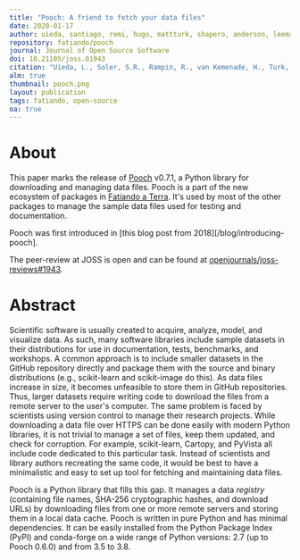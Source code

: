 ```yaml
---
title: "Pooch: A friend to fetch your data files"
date: 2020-01-17
author: uieda, santiago, remi, hugo, mattturk, shapero, anderson, leeman
repository: fatiando/pooch
journal: Journal of Open Source Software
doi: 10.21105/joss.01943
citation: "Uieda, L., Soler, S.R., Rampin, R., van Kemenade, H., Turk, M., Shapero, D., Banihirwe, A., and Leeman, J. (2020). Pooch: A friend to fetch your data files. Journal of Open Source Software, 5(45), 1943. doi:10.21105/joss.01943"
alm: true
thumbnail: pooch.png
layout: publication
tags: fatiando, open-source
oa: true
---
```


# About

This paper marks the release of [Pooch](http://www.fatiando.org/pooch) v0.7.1,
a Python library for downloading and managing data files.
Pooch is a part of the new ecosystem of packages in
[Fatiando a Terra](https://www.fatiando.org).
It's used by most of the other packages to manage the sample data files used
for testing and documentation.

Pooch was first introduced in [this blog post from 2018][/blog/introducing-pooch].

The peer-review at JOSS is open and can be found at
[openjournals/joss-reviews#1943](https://github.com/openjournals/joss-reviews/issues/1943).

# Abstract

Scientific software is usually created to acquire, analyze, model, and
visualize data. As such, many software libraries include sample datasets in
their distributions for use in documentation, tests, benchmarks, and workshops.
A common approach is to include smaller datasets in the GitHub repository
directly and package them with the source and binary distributions (e.g.,
scikit-learn and scikit-image do this). As data files increase in size, it
becomes unfeasible to store them in GitHub repositories. Thus, larger datasets
require writing code to download the files from a remote server to the user's
computer. The same problem is faced by scientists using version control to
manage their research projects. While downloading a data file over HTTPS can be
done easily with modern Python libraries, it is not trivial to manage a set of
files, keep them updated, and check for corruption. For example, scikit-learn,
Cartopy, and PyVista all include code dedicated to this particular task.
Instead of scientists and library authors recreating the same code, it would be
best to have a minimalistic and easy to set up tool for fetching and
maintaining data files.

Pooch is a Python library that fills this gap. It manages a data *registry*
(containing file names, SHA-256 cryptographic hashes, and download URLs) by
downloading files from one or more remote servers and storing them in a local
data cache. Pooch is written in pure Python and has minimal dependencies. It
can be easily installed from the Python Package Index (PyPI) and conda-forge on
a wide range of Python versions: 2.7 (up to Pooch 0.6.0) and from 3.5 to 3.8.
